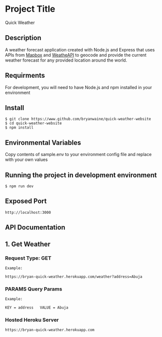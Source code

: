 # Project Title
Quick Weather

## Description
A weather forecast application created with Node.js and Express that uses APIs from [Mapbox](https://www.mapbox.com) and [WeatheAPI](https://www.weatherapi.com) to geocode and provide the current weather forecast for any provided location around the world.

## Requirments
For development, you will need to have Node.js and npm installed in your environment

## Install
    $ git clone https://www.github.com/bryanwaine/quick-weather-website
    $ cd quick-weather-website
    $ npm install
    
## Environmental Variables
Copy contents of sample.env to your environment config file and replace with your own values
  
## Running the project in development environment
    $ npm run dev
    
## Exposed Port
    http://localhost:3000
    
## API Documentation

## 1. Get Weather

### Request Type: GET
    Example:
    
    https://bryan-quick-weather.herokuapp.com/weather?address=Abuja
    
### PARAMS Query Params
    Example:
    
    KEY = address   VALUE = Abuja
    
### Hosted Heroku Server
    https://bryan-quick-weather.herokuapp.com
